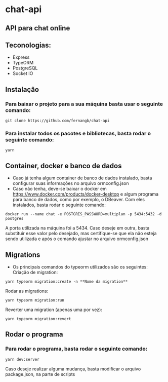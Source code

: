 # chat-api
## API para chat online
## Teconologias:
* Express
* TypeORM
* PostgreSQL
* Socket IO

## Instalação
### Para baixar o projeto para a sua máquina basta usar o seguinte comando:
```
git clone https://github.com/fernangb/chat-api
```
### Para instalar todos os pacotes e bibliotecas, basta rodar o seguinte comando:
```
yarn
```

## Container, docker e banco de dados
* Caso já tenha algum container de banco de dados instalado, basta configurar suas informações no arquivo ormconfig.json
* Caso não tenha, deve-se baixar o docker em https://www.docker.com/products/docker-desktop e algum programa para banco de dados, como por exemplo, o DBeaver. Com eles instalados, basta rodar o seguinte comando:
```
docker run --name chat -e POSTGRES_PASSWORD=multiplan -p 5434:5432 -d postgres
```

 A porta utilizada na máquina foi a 5434. Caso deseje em outra, basta substituir esse valor pelo desejado, mas certifique-se que ela não esteja sendo utilizada e após o comando ajustar no arquivo ormconfig.json

## Migrations
* Os principais comandos do typeorm utilizados são os seguintes:
Criação de migration:
```
yarn typeorm migration:create -n **Nome da migration**
```

Rodar as migrations:

```
yarn typeorm migration:run
```

Reverter uma migration (apenas uma por vez):
```
yarn typeorm migration:revert
```


## Rodar o programa
### Para rodar o programa, basta rodar o seguinte comando:
```
yarn dev:server
```
Caso deseje realizar alguma mudança, basta modificar o arquivo package.json, na parte de scripts




